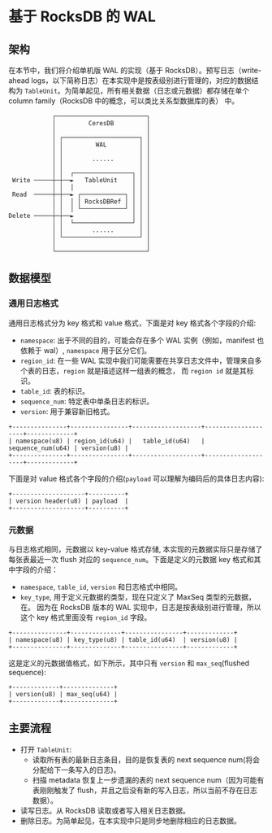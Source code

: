# 基于 RocksDB 的 WAL
## 架构
在本节中，我们将介绍单机版 WAL 的实现（基于 RocksDB）。预写日志（write-ahead logs，以下简称日志）在本实现中是按表级别进行管理的，对应的数据结构为 `TableUnit`。为简单起见，所有相关数据（日志或元数据）都存储在单个 column family（RocksDB 中的概念，可以类比关系型数据库的表） 中。
```text
            ┌─────────────────────────┐
            │         CeresDB         │
            │                         │
            │ ┌─────────────────────┐ │
            │ │         WAL         │ │
            │ │                     │ │
            │ │        ......       │ │
            │ │                     │ │
            │ │  ┌────────────────┐ │ │
 Write ─────┼─┼──►   TableUnit    │ │ │
            │ │  │                │ │ │
 Read  ─────┼─┼──► ┌────────────┐ │ │ │
            │ │  │ │ RocksDBRef │ │ │ │
            │ │  │ └────────────┘ │ │ │
Delete ─────┼─┼──►                │ │ │
            │ │  └────────────────┘ │ │
            │ │        ......       │ │
            │ └─────────────────────┘ │
            │                         │
            └─────────────────────────┘
```
## 数据模型
### 通用日志格式
通用日志格式分为 key 格式和 value 格式，下面是对 key 格式各个字段的介绍:
+ `namespace`: 出于不同的目的，可能会存在多个 WAL 实例（例如，manifest 也依赖于 wal）, `namespace` 用于区分它们。
+ `region_id`: 在一些 WAL 实现中我们可能需要在共享日志文件中，管理来自多个表的日志，`region` 就是描述这样一组表的概念， 而 `region id` 就是其标识。
+ `table_id`: 表的标识。 
+ `sequence_num`: 特定表中单条日志的标识。 
+ `version`: 用于兼容新旧格式。 

```text
+---------------+----------------+-------------------+--------------------+-------------+
| namespace(u8) | region_id(u64) |   table_id(u64)   |  sequence_num(u64) | version(u8) |
+---------------+----------------+-------------------+--------------------+-------------+
```
下面是对 value 格式各个字段的介绍(`payload` 可以理解为编码后的具体日志内容):

```text
+--------------------+----------+
| version header(u8) | payload  |
+--------------------+----------+
```
### 元数据 
与日志格式相同，元数据以 key-value 格式存储, 本实现的元数据实际只是存储了每张表最近一次 flush 对应的 `sequence_num`。下面是定义的元数据 key 格式和其中字段的介绍：
+ `namespace`, `table_id`, `version` 和日志格式中相同。
+ `key_type`, 用于定义元数据的类型，现在只定义了 MaxSeq 类型的元数据，在。
因为在 RocksDB 版本的 WAL 实现中，日志是按表级别进行管理，所以这个 key 格式里面没有 `region_id` 字段。

```text
+---------------+--------------+----------------+-------------+
| namespace(u8) | key_type(u8) | table_id(u64)  | version(u8) |
+---------------+--------------+----------------+-------------+
```
这是定义的元数据值格式，如下所示，其中只有 `version` 和 `max_seq`(flushed sequence):
```text
+-------------+--------------+
| version(u8) | max_seq(u64) |
+-------------+--------------+
```
## 主要流程
+ 打开 `TableUnit`: 
  + 读取所有表的最新日志条目，目的是恢复表的 next sequence num(将会分配给下一条写入的日志)。
  + 扫描 metadata 恢复上一步遗漏的表的 next sequence num（因为可能有表刚刚触发了 fl​​ush，并且之后没有新的写入日志，所以当前不存在日志数据）。
+ 读写日志。从 RocksDB 读取或者写入相关日志数据。
+ 删除日志。为简单起见，在本实现中只是同步地删除相应的日志数据。 